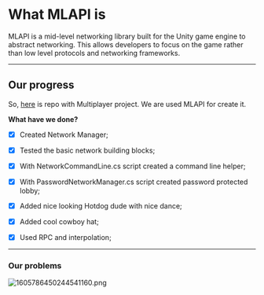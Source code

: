 # What MLAPI is
 
MLAPI is a mid-level networking library built for the Unity game engine to abstract networking. This allows developers to focus on the game rather than low level protocols and networking frameworks.

---

## Our progress

So, [here](https://github.com/grdnrmzy/multiplayerProject.git) is repo with Multiplayer project. We are used MLAPI for create it. 

**What have we done?**


-[x] Created Network Manager;

-[x] Tested the basic network building blocks;

-[x] With NetworkCommandLine.cs script created a command line helper;

-[x] With PasswordNetworkManager.cs script created password protected lobby;

-[x] Added nice looking Hotdog dude with nice dance;

-[x] Added cool cowboy hat;

-[x] Used RPC and interpolation;

---

### Our problems

![1605786450244541160.png](./multiplayerProject/1605786450244541160.png.png)
